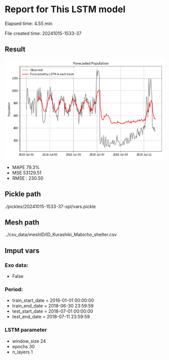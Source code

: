 
# Report for This LSTM model 
Elapsed time: 4.55 min

File created time: 20241015-1533-37

## Result 
<img src="20241015-1533-37.png" width='600'/>

- MAPE	79.3%
- MSE 	53129.51
- RMSE : 230.50

## Pickle path
./pickles/20241015-1533-37-spl/vars.pickle

## Mesh path
../csv_data/meshID/ID_Kurashiki_Mabicho_shelter.csv

## Imput vars

### Exo data:
- False

### Period:
- train_start_date    = 2016-01-01 00:00:00
- train_end_date      = 2018-06-30 23:59:59
- test_start_date     = 2018-07-01 00:00:00  
- test_end_date       = 2018-07-11 23:59:59

### LSTM parameter
- window_size	24
- epochs	30
- n_layers	1

